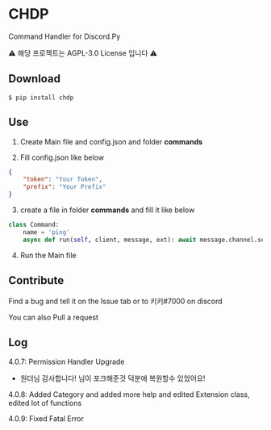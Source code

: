 # CHDP
Command Handler for Discord.Py

⚠ 해당 프로젝트는  AGPL-3.0 License 입니다 ⚠


## Download
```shell
$ pip install chdp
```

## Use
1. Create Main file and config.json and folder **commands**

2. Fill config.json like below
```json
{
    "token": "Your Token",
    "prefix": "Your Prefix"
}
```

3. create a file in folder **commands** and fill it like below
```python
class Command:
    name = 'ping'
    async def run(self, client, message, ext): await message.channel.send('pong')
```

4. Run the Main file

## Contribute
Find a bug and tell it on the Issue tab or to 키키#7000 on discord

You can also Pull a request


## Log
4.0.7: Permission Handler Upgrade
+ 원더님 감사합니다! 님이 포크해준것 덕분에 복원할수 있었어요!

4.0.8: Added Category and added more help and edited Extension class, edited lot of functions

4.0.9: Fixed Fatal Error
